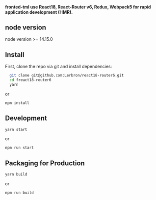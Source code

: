 #### fronted-tml use React18, React-Router v6, Redux, Webpack5 for rapid application development (HMR).

## node version
node version >= 14.15.0


## Install
First, clone the repo via git and install dependencies:
```bash
  git clone git@github.com:Lerbron/react18-router6.git
  cd freact18-router6
  yarn
``` 
or
```bash
npm install
```

## Development
```bash
yarn start
```
or 
```bash
npm run start
```

## Packaging for Production

```bash
yarn build
```
or
```bash
npm run build
```
